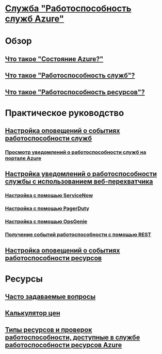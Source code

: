 # [Служба "Работоспособность служб Azure"](index.md)

# Обзор
## [Что такое "Состояние Azure?"](azure-status-overview.md)
## [Что такое "Работоспособность служб"?](service-health-overview.md)
## [Что такое "Работоспособность ресурсов"?](resource-health-overview.md)
# Практическое руководство
## [Настройка оповещений о событиях работоспособности служб](../azure-monitor/platform/alerts-activity-log-service-notifications.md?toc=%2fazure%2fservice-health%2ftoc.json)
### [Просмотр уведомлений о работоспособности служб на портале Azure](../azure-monitor/platform/service-notifications.md?toc=%2fazure%2fservice-health%2ftoc.json)
## [Настройка уведомлений о работоспособности службы с использованием веб-перехватчика](service-health-alert-webhook-guide.md)
### [Настройка с помощью ServiceNow](service-health-alert-webhook-servicenow.md)
### [Настройка с помощью PagerDuty](service-health-alert-webhook-pagerduty.md)
### [Настройка с помощью OpsGenie](service-health-alert-webhook-opsgenie.md)
### [Получение событий работоспособности с помощью REST](service-health-rest.md)
## [Настройка оповещений о событиях работоспособности ресурсов](resource-health-alert-arm-template-guide.md) 
# Ресурсы
## [Часто задаваемые вопросы](resource-health-faq.md)
## [Калькулятор цен](https://azure.microsoft.com/pricing/calculator/)
## [Типы ресурсов и проверок работоспособности, доступные в службе работоспособности ресурсов Azure](resource-health-checks-resource-types.md)